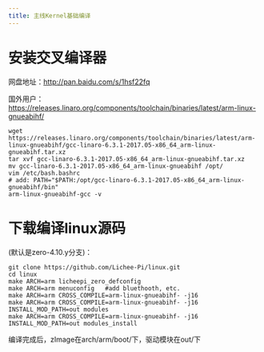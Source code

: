```yaml
---
title: 主线Kernel基础编译
---
```


安装交叉编译器
==============

网盘地址：http://pan.baidu.com/s/1hsf22fq

国外用户：https://releases.linaro.org/components/toolchain/binaries/latest/arm-linux-gnueabihf/

~~~~ {.sourceCode .bash}
wget https://releases.linaro.org/components/toolchain/binaries/latest/arm-linux-gnueabihf/gcc-linaro-6.3.1-2017.05-x86_64_arm-linux-gnueabihf.tar.xz
tar xvf gcc-linaro-6.3.1-2017.05-x86_64_arm-linux-gnueabihf.tar.xz
mv gcc-linaro-6.3.1-2017.05-x86_64_arm-linux-gnueabihf /opt/
vim /etc/bash.bashrc
# add: PATH="$PATH:/opt/gcc-linaro-6.3.1-2017.05-x86_64_arm-linux-gnueabihf/bin"
arm-linux-gnueabihf-gcc -v
~~~~

下载编译linux源码
=================

(默认是zero-4.10.y分支)：

~~~~ {.sourceCode .bash}
git clone https://github.com/Lichee-Pi/linux.git
cd linux
make ARCH=arm licheepi_zero_defconfig
make ARCH=arm menuconfig   #add bluethooth, etc.
make ARCH=arm CROSS_COMPILE=arm-linux-gnueabihf- -j16
make ARCH=arm CROSS_COMPILE=arm-linux-gnueabihf- -j16 INSTALL_MOD_PATH=out modules
make ARCH=arm CROSS_COMPILE=arm-linux-gnueabihf- -j16 INSTALL_MOD_PATH=out modules_install
~~~~

编译完成后，zImage在arch/arm/boot/下，驱动模块在out/下
